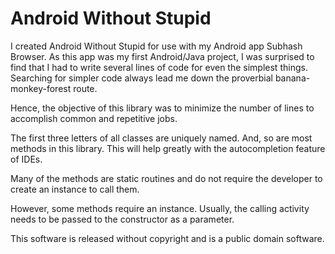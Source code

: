 Android Without Stupid
======================
I created Android Without Stupid for use with my Android app Subhash Browser. As this app was
my first Android/Java project, I was surprised to find that I had to write several lines of 
code for even the simplest things. Searching for simpler code always lead me down the 
proverbial banana-monkey-forest route.

Hence, the objective of this library was to minimize the number of lines to accomplish 
common and repetitive jobs.

The first three letters of all classes are uniquely named. And, so are most methods in this 
library. This will help greatly with the autocompletion feature of IDEs.

Many of the methods are static routines and do not require the developer to create an 
instance to call them.

However, some methods require an instance. Usually, the calling activity needs to be 
passed to the constructor as a parameter.

This software is released without copyright and is a public domain software.
